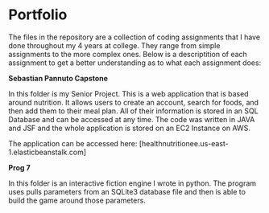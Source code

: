 # Portfolio
The files in the repository are a collection of coding assignments that I have done throughout my 4 years at college. They range from simple assignments to the more complex ones. Below is a descriptition of each assignment to get a better understanding as to what each assignment does:


**Sebastian Pannuto Capstone**

In this folder is my Senior Project. This is a web application that is based around nutrition. It allows users to create an account, search for foods, and then add them to their meal plan. All of their information is stored in an SQL Database and can be accessed at any time. The code was written in JAVA and JSF and the whole application is stored on an EC2 Instance on AWS. 

The application can be accessed here: [healthnutritionee.us-east-1.elasticbeanstalk.com]

**Prog 7**

In this folder is an interactive fiction engine I wrote in python. The program uses pulls parameters from an SQLite3 database file and then is able to build the game around those parameters. 
